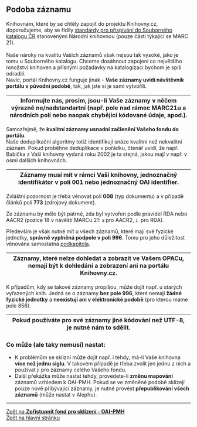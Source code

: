 ## Podoba záznamu
Knihovnám, které by se chtěly zapojit do projektu Knihovny.cz, doporučujeme, aby se řídily [standardy pro přispívání do Souborného katalogu ČR](http://www.caslin.cz/caslin/spoluprace/jak-prispivat-do-sk-cr/standardy/standardy-pro-souborny-katalog-cr) stanovenými Národní knihovnou (pouze části týkající se MARC 21).  
&nbsp;  
Naše nároky na kvalitu Vašich záznamů však nejsou tak vysoké, jako je tomu u Souborného katalogu. Chceme dosáhnout zapojení co největšího množství knihoven a přísnými požadavky na katalogizaci bychom je spíš odradili.  
Navíc, portál Knihovny.cz funguje jinak - **Vaše záznamy uvidí návštěvník portálu v původní podobě**, tak, jak jste si je sami vytvořili.   

|  **Informujte nás, prosím, jsou-li Vaše záznamy v něčem výrazně ne/nadstandartní** (např. pole nad rámec MARC21u a národních polí nebo naopak chybějící kódované údaje, apod.). |
| :-----: |

Samozřejmě, že **kvalitní záznamy usnadní začlenění Vašeho fondu do portálu**.  
Naše deduplikační algoritmy totiž identifikují snáze kvalitní než nekvalitní záznam. Pokud proběhne deduplikace v pořádku, čtenář uvidí, že např. Babička z Vaší knihovny vydaná roku 2002 je ta stejná, jakou mají v např. v osmi dalších knihovnách.  

| **Záznamy musí mít v rámci Vaší knihovny, jednoznačný identifikátor v poli 001 nebo jednoznačný OAI identifier.** |
| :-----: |

Zvláštní pozornost je třeba věnovat poli **008** (typ dokumentu) a v případě článků poli **773** (zdrojový dokument).

Ze záznamu by mělo být patrné, zda byl vytvořen podle pravidel RDA nebo AACR2 (pozice 18 v návěští MARCu 21: `a` pro AACR2, `i `pro RDA).    

Především je však nutné mít u všech záznamů, které mají své fyzické jednotky, **správně vyplněná podpole v poli 996**. Tomu pro jeho důležitost věnována samostatná [podkapitola](996).  


| **Záznamy, které nelze dohledat a zobrazit ve Vašem OPACu, nemají být k dohledání a zobrazení ani na portálu Knihovny.cz.** |
| :----: |
K případům, kdy se takové záznamy propíšou, může dojít např. u starých vyřazených knih. Jedná se o záznamy **bez pole 996**, které nemají **žádné fyzické jednotky** a **neexistují ani v elektronické podobě** (pro kterou máme pole 856).  

| **Pokud používáte pro své záznamy jiné kódování než UTF-8, je nutné nám to sdělit.** |
| :-----: |  

### Co může (ale taky nemusí) nastat:  
* K problémům se sklizní může dojít např. i tehdy, má-li Vaše knihovna **více než jednu siglu**. V takovém případě je třeba zvolit jen jednu z nich a používat ji pro záznamy celého Vašeho fondu.  
* Další překážka může nastat tehdy, provedete-li **změnu mapování** záznamů vzhledem k OAI-PMH. Pokud se ve změněné podobě sklízejí pouze nově přibývající záznamy, je nutné provést **přepublikování všech záznamů** (může nastat v Alephu).
&nbsp;  

---
[Zpět na **Zpřístupnit fond pro sklízení - OAI-PMH**](oai-pmh)  
[Zpět na hlavní stránku](Home)